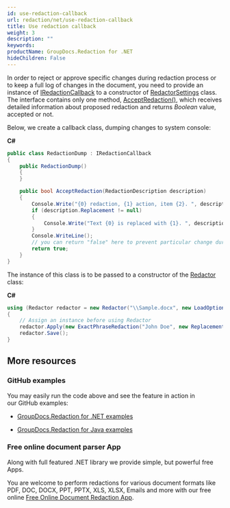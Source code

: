 ```yaml
---
id: use-redaction-callback
url: redaction/net/use-redaction-callback
title: Use redaction callback
weight: 3
description: ""
keywords: 
productName: GroupDocs.Redaction for .NET
hideChildren: False
---
```

In order to reject or approve specific changes during redaction process or to keep a full log of changes in the document, you need to provide an instance of [IRedactionCallback](https://apireference.groupdocs.com/net/redaction/groupdocs.redaction.redactions/iredactioncallback) to a constructor of [RedactorSettings](https://apireference.groupdocs.com/net/redaction/groupdocs.redaction.options/redactorsettings) class. The interface contains only one method, [AcceptRedaction()](https://apireference.groupdocs.com/net/redaction/groupdocs.redaction.redactions/iredactioncallback/methods/acceptredaction), which receives detailed information about proposed redaction and returns *Boolean* value, accepted or not.

Below, we create a callback class, dumping changes to system console:

**C#**

```csharp
public class RedactionDump : IRedactionCallback
{
    public RedactionDump()
    {
    }

    public bool AcceptRedaction(RedactionDescription description)
    {
        Console.Write("{0} redaction, {1} action, item {2}. ", description.RedactionType, description.ActionType, description.OriginalText);
        if (description.Replacement != null)
        {
            Console.Write("Text {0} is replaced with {1}. ", description.Replacement.OriginalText, description.Replacement.Replacement);
        }
        Console.WriteLine();
        // you can return "false" here to prevent particular change during redaction process
        return true;
    }
}

```

The instance of this class is to be passed to a constructor of the [Redactor](https://apireference.groupdocs.com/net/redaction/groupdocs.redaction/redactor) class:

**C#**

```csharp
using (Redactor redactor = new Redactor("\\Sample.docx", new LoadOptions(), new RedactorSettings(new RedactionDump())))
{
    // Assign an instance before using Redactor
    redactor.Apply(new ExactPhraseRedaction("John Doe", new ReplacementOptions("[personal]")));
    redactor.Save();
}

```

## More resources

### GitHub examples

You may easily run the code above and see the feature in action in our GitHub examples:

*   [GroupDocs.Redaction for .NET examples](https://github.com/groupdocs-redaction/GroupDocs.Redaction-for-.NET)
    
*   [GroupDocs.Redaction for Java examples](https://github.com/groupdocs-redaction/GroupDocs.Redaction-for-Java)
    

### Free online document parser App

Along with full featured .NET library we provide simple, but powerful free Apps.

You are welcome to perform redactions for various document formats like PDF, DOC, DOCX, PPT, PPTX, XLS, XLSX, Emails and more with our free online [Free Online Document Redaction App](https://products.groupdocs.app/redaction).
